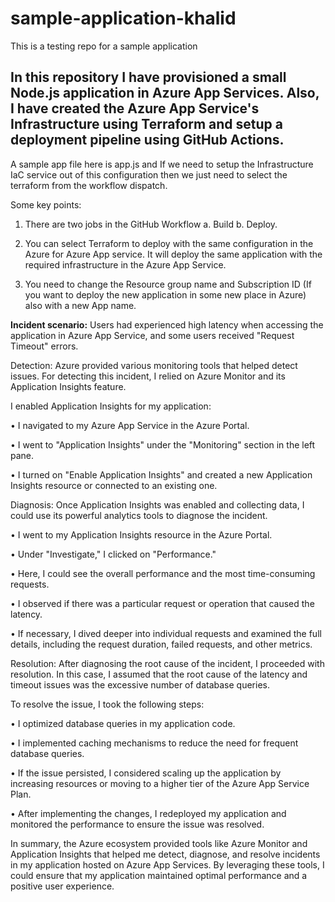 # sample-application-khalid
This is a testing repo for a sample application

## In this repository I have provisioned a small Node.js application in Azure App Services. Also, I have created the Azure App Service's Infrastructure using Terraform and setup a deployment pipeline using GitHub Actions. 
A sample app file here is app.js and If we need to setup the Infrastructure IaC service out of this configuration then we just need to select the terraform from the workflow dispatch. 

Some key points: 

   1. There are two jobs in the GitHub Workflow a. Build b. Deploy.
  
   3. You can select Terraform to deploy with the same configuration in the Azure for Azure App service. It will deploy the same application with the required infrastructure in the Azure App Service. 
  
   5. You need to change the Resource group name and Subscription ID (If you want to deploy the new application in some new place in Azure) also with a new App name.





**Incident scenario:** Users had experienced high latency when accessing the application in Azure App Service, and some users received "Request Timeout" errors.

Detection: Azure provided various monitoring tools that helped detect issues. For detecting this incident, I relied on Azure Monitor and its Application Insights feature.

I enabled Application Insights for my application:

•	I navigated to my Azure App Service in the Azure Portal.

•	I went to "Application Insights" under the "Monitoring" section in the left pane.


•	I turned on "Enable Application Insights" and created a new Application Insights resource or connected to an existing one.


Diagnosis: Once Application Insights was enabled and collecting data, I could use its powerful analytics tools to diagnose the incident.

•	I went to my Application Insights resource in the Azure Portal.

•	Under "Investigate," I clicked on "Performance."


•	Here, I could see the overall performance and the most time-consuming requests.

•	I observed if there was a particular request or operation that caused the latency.


•	If necessary, I dived deeper into individual requests and examined the full details, including the request duration, failed requests, and other metrics.

Resolution: After diagnosing the root cause of the incident, I proceeded with resolution. In this case, I assumed that the root cause of the latency and timeout issues was the excessive number of database queries.

To resolve the issue, I took the following steps:

•	I optimized database queries in my application code.

•	I implemented caching mechanisms to reduce the need for frequent database queries.


•	If the issue persisted, I considered scaling up the application by increasing resources or moving to a higher tier of the Azure App Service Plan.

•	After implementing the changes, I redeployed my application and monitored the performance to ensure the issue was resolved.


In summary, the Azure ecosystem provided tools like Azure Monitor and Application Insights that helped me detect, diagnose, and resolve incidents in my application hosted on Azure App Services. By leveraging these tools, I could ensure that my application maintained optimal performance and a positive user experience.


